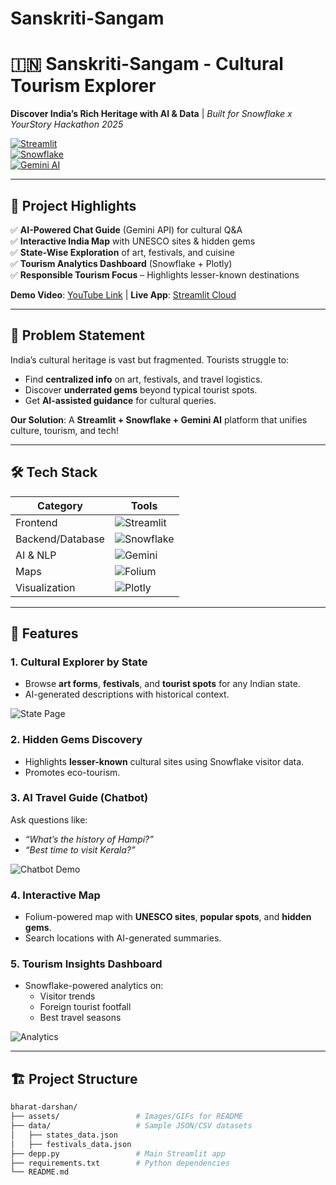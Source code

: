 # Sanskriti-Sangam
# 🇮🇳 Sanskriti-Sangam -  Cultural Tourism Explorer  
**Discover India’s Rich Heritage with AI & Data** | *Built for Snowflake x YourStory Hackathon 2025*  

[![Streamlit](https://img.shields.io/badge/Deployed_on-Streamlit-FF4B4B?logo=streamlit)](https://your-streamlit-app-link.com)  
[![Snowflake](https://img.shields.io/badge/Powered_by-Snowflake-29B5E8?logo=snowflake)](https://www.snowflake.com/)  
[![Gemini AI](https://img.shields.io/badge/AI_by-Google_Gemini-4285F4?logo=google)](https://gemini.google.com/)  

---

## 🌟 **Project Highlights**  
✅ **AI-Powered Chat Guide** (Gemini API) for cultural Q&A  
✅ **Interactive India Map** with UNESCO sites & hidden gems  
✅ **State-Wise Exploration** of art, festivals, and cuisine  
✅ **Tourism Analytics Dashboard** (Snowflake + Plotly)  
✅ **Responsible Tourism Focus** – Highlights lesser-known destinations  

**Demo Video**: [YouTube Link](#) | **Live App**: [Streamlit Cloud](#)  

---

## 📌 **Problem Statement**  
India’s cultural heritage is vast but fragmented. Tourists struggle to:  
- Find **centralized info** on art, festivals, and travel logistics.  
- Discover **underrated gems** beyond typical tourist spots.  
- Get **AI-assisted guidance** for cultural queries.  

**Our Solution**: A **Streamlit + Snowflake + Gemini AI** platform that unifies culture, tourism, and tech!  

---

## 🛠️ **Tech Stack**  
| **Category**       | **Tools**                                                                 |
|--------------------|---------------------------------------------------------------------------|
| Frontend           | ![Streamlit](https://img.shields.io/badge/Streamlit-FF4B4B?logo=streamlit) |
| Backend/Database   | ![Snowflake](https://img.shields.io/badge/Snowflake-29B5E8?logo=snowflake) |
| AI & NLP           | ![Gemini](https://img.shields.io/badge/Google_Gemini-4285F4?logo=google)   |
| Maps               | ![Folium](https://img.shields.io/badge/Folium-77B829?logo=python)          |
| Visualization      | ![Plotly](https://img.shields.io/badge/Plotly-3F4F75?logo=plotly)         |

---

## 🚀 **Features**  
### 1. **Cultural Explorer by State**  
- Browse **art forms**, **festivals**, and **tourist spots** for any Indian state.  
- AI-generated descriptions with historical context.  

![State Page](assets/state-page.png)  

### 2. **Hidden Gems Discovery**  
- Highlights **lesser-known** cultural sites using Snowflake visitor data.  
- Promotes eco-tourism.  

### 3. **AI Travel Guide (Chatbot)**  
Ask questions like:  
- *“What’s the history of Hampi?”*  
- *“Best time to visit Kerala?”*  

![Chatbot Demo](assets/chatbot-demo.gif)  

### 4. **Interactive Map**  
- Folium-powered map with **UNESCO sites**, **popular spots**, and **hidden gems**.  
- Search locations with AI-generated summaries.  

### 5. **Tourism Insights Dashboard**  
- Snowflake-powered analytics on:  
  - Visitor trends  
  - Foreign tourist footfall  
  - Best travel seasons  

![Analytics](assets/analytics.png)  

---

## 🏗️ **Project Structure**  
```bash
bharat-darshan/
├── assets/                 # Images/GIFs for README
├── data/                   # Sample JSON/CSV datasets
│   ├── states_data.json
│   ├── festivals_data.json
├── depp.py                 # Main Streamlit app
├── requirements.txt        # Python dependencies
└── README.md
